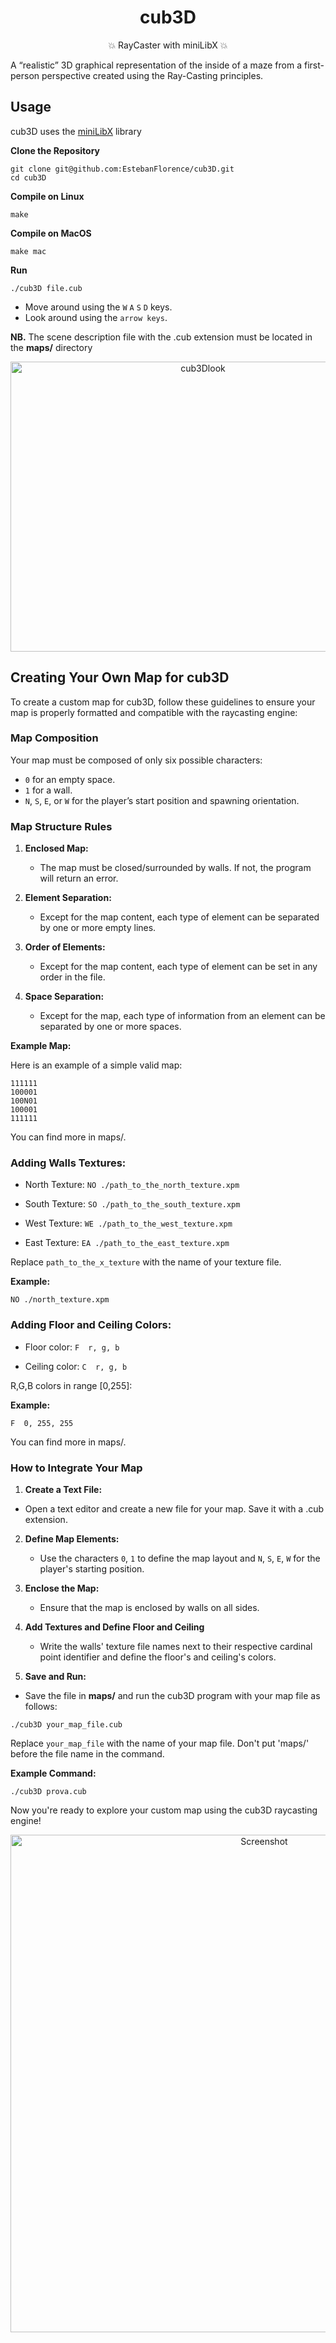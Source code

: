 <h1 align="center">
cub3D
</h1>
<p align="center">
💥 RayCaster with miniLibX 💥
</p>

A “realistic” 3D graphical
representation of the inside of a maze from a
first-person perspective created using 
the Ray-Casting principles.

## Usage
cub3D uses the [miniLibX](https://github.com/42Paris/minilibx-linux) library

**Clone the Repository**
  ```shell
  git clone git@github.com:EstebanFlorence/cub3D.git
  cd cub3D
  ```

 **Compile on Linux**
  ```shell
  make
  ```
 **Compile on MacOS**
  ```shell
  make mac
  ```
  **Run**
  ```shell
  ./cub3D file.cub
  ```

- Move around using the `W` `A` `S` `D` keys.
- Look around using the ```arrow keys```.

**NB.** The scene description file with the .cub extension must be located in the **maps/** directory

<div align="center">
<img width="600" height="464" alt="cub3Dlook" src="https://github.com/EstebanFlorence/cub3D/assets/77881363/9c05f789-7c0a-4e1c-bef4-c597b331fde2">
</div>

## Creating Your Own Map for cub3D

To create a custom map for cub3D, follow these guidelines to ensure your map is properly formatted and compatible with the raycasting engine:

### Map Composition

Your map must be composed of only six possible characters:

- `0` for an empty space.
- `1` for a wall.
- `N`, `S`, `E`, or `W` for the player’s start position and spawning orientation.

### Map Structure Rules

1. **Enclosed Map:**
   - The map must be closed/surrounded by walls. If not, the program will return an error.

2. **Element Separation:**
   - Except for the map content, each type of element can be separated by one or more empty lines.

3. **Order of Elements:**
   - Except for the map content, each type of element can be set in any order in the file.

4. **Space Separation:**
   - Except for the map, each type of information from an element can be separated by one or more spaces.

**Example Map:**

Here is an example of a simple valid map:

```plaintext
111111
100001
100N01
100001
111111
```
You can find more in maps/.

### Adding Walls Textures:
- North Texture:
  ```NO ./path_to_the_north_texture.xpm```

- South Texture:
  ```SO ./path_to_the_south_texture.xpm```

- West Texture:
  ```WE ./path_to_the_west_texture.xpm```

- East Texture:
  ```EA ./path_to_the_east_texture.xpm```

Replace ```path_to_the_x_texture``` with the name of your texture file.

**Example:**
``` file.cub
NO ./north_texture.xpm
```

### Adding Floor and Ceiling Colors:
- Floor color:
  ```F  r, g, b```

- Ceiling color:
  ```C  r, g, b```

R,G,B colors in range [0,255]:

**Example:**
``` file.cub
F  0, 255, 255
```
You can find more in maps/.


### How to Integrate Your Map
1. **Create a Text File:**
  - Open a text editor and create a new file for your map. Save it with a .cub extension.

2. **Define Map Elements:**
   - Use the characters `0`, `1` to define the map layout and `N`, `S`, `E`, `W`  for the player's starting position.

3. **Enclose the Map:**
   - Ensure that the map is enclosed by walls on all sides.

5. **Add Textures and Define Floor and Ceiling**
   - Write the walls' texture file names next to their respective cardinal point identifier and define the floor's and ceiling's colors.

4. **Save and Run:**
  - Save the file in **maps/** and run the cub3D program with your map file as follows:


```shell
./cub3D your_map_file.cub
```
Replace ```your_map_file``` with the name of your map file.
Don't put 'maps/' before the file name in the command.

**Example Command:**
```shell
./cub3D prova.cub
```
Now you're ready to explore your custom map using the cub3D raycasting engine!

<div align="center">
<img width="796" alt="Screenshot" src="https://github.com/EstebanFlorence/cub3D/assets/77881363/ad528e33-6307-4484-ac72-8565b6ea4a5c">
</div>
